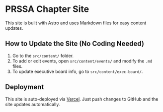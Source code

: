 # PRSSA Chapter Site

This site is built with Astro and uses Markdown files for easy content updates.

## How to Update the Site (No Coding Needed)

1. Go to the `src/content/` folder.
2. To add or edit events, open `src/content/events/` and modify the `.md` files.
3. To update executive board info, go to `src/content/exec-board/`.

## Deployment

This site is auto-deployed via [Vercel](https://vercel.com/). Just push changes to GitHub and the site updates automatically.
